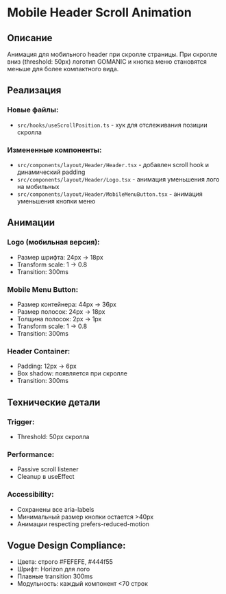 # Mobile Header Scroll Animation

## Описание
Анимация для мобильного header при скролле страницы. При скролле вниз (threshold: 50px) логотип GOMANIC и кнопка меню становятся меньше для более компактного вида.

## Реализация

### Новые файлы:
- `src/hooks/useScrollPosition.ts` - хук для отслеживания позиции скролла

### Измененные компоненты:
- `src/components/layout/Header/Header.tsx` - добавлен scroll hook и динамический padding
- `src/components/layout/Header/Logo.tsx` - анимация уменьшения лого на мобильных
- `src/components/layout/Header/MobileMenuButton.tsx` - анимация уменьшения кнопки меню

## Анимации

### Logo (мобильная версия):
- Размер шрифта: 24px → 18px
- Transform scale: 1 → 0.8
- Transition: 300ms

### Mobile Menu Button:
- Размер контейнера: 44px → 36px  
- Размер полосок: 24px → 18px
- Толщина полосок: 2px → 1px
- Transform scale: 1 → 0.8
- Transition: 300ms

### Header Container:
- Padding: 12px → 6px
- Box shadow: появляется при скролле
- Transition: 300ms

## Технические детали

### Trigger:
- Threshold: 50px скролла

### Performance:
- Passive scroll listener
- Cleanup в useEffect

### Accessibility:
- Сохранены все aria-labels
- Минимальный размер кнопки остается >40px
- Анимации respecting prefers-reduced-motion

## Vogue Design Compliance:
- Цвета: строго #FEFEFE, #444f55
- Шрифт: Horizon для лого
- Плавные transition 300ms
- Модульность: каждый компонент <70 строк